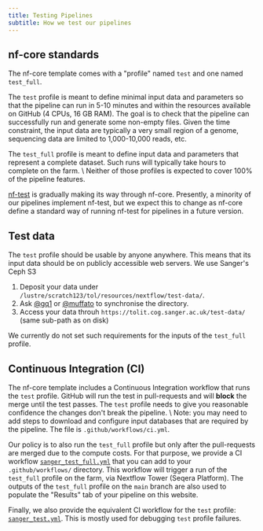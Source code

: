 ```yaml
---
title: Testing Pipelines
subtitle: How we test our pipelines
---
```


## nf-core standards

The nf-core template comes with a "profile" named `test` and one named `test_full`.

The `test` profile is meant to define minimal input data and parameters so that the pipeline can run in
5-10 minutes and within the resources available on GitHub (4 CPUs, 16 GB RAM).
The goal is to check that the pipeline can successfully run and
generate some non-empty files.
Given the time constraint, the input data are typically a very small region of a genome,
sequencing data are limited to 1,000-10,000 reads, etc.

The `test_full` profile is meant to define input data and parameters that represent
a complete dataset. Such runs will typically take hours to complete on the farm. \\
Neither of those profiles is expected to cover 100% of the pipeline features.

[nf-test](https://www.nf-test.com/) is gradually making its way through nf-core.
Presently, a minority of our pipelines implement nf-test, but we expect this to
change as nf-core define a standard way of running nf-test for pipelines in a
future version.

## Test data

The `test` profile should be usable by anyone anywhere.
This means that its input data should be on publicly accessible web servers.
We use Sanger's Ceph S3

1. Deposit your data under `/lustre/scratch123/tol/resources/nextflow/test-data/`.
2. Ask [@gq1](https://github.com/gq1) or [@muffato](https://github.com/muffato) to synchronise the directory.
3. Access your data throuh `https://tolit.cog.sanger.ac.uk/test-data/` (same sub-path as on disk)

We currently do not set such requirements for the inputs of the `test_full` profile.

## Continuous Integration (CI)

The nf-core template includes a Continuous Integration workflow that runs the `test` profile.
GitHub will run the test in pull-requests and will **block** the merge until the test
passes.
The `test` profile needs to give you reasonable confidence the changes don't
break the pipeline. \\
Note: you may need to add steps to download and configure input databases that are
required by the pipeline. The file is `.github/workflows/ci.yml`.

Our policy is to also run the `test_full` profile but only after the pull-requests are
merged due to the compute costs.
For that purpose, we provide a CI workflow [`sanger_test_full.yml`](https://github.com/sanger-tol/pipelines-website/blob/main/sanger_test_full.yml)
that you can add to your `.github/workflows/` directory.
This workflow will trigger a run of the `test_full` profile on the farm, via
Nextflow Tower (Seqera Platform).
The outputs of the `test_full` profile on the `main` branch are also
used to populate the "Results" tab of your pipeline on this website.

Finally, we also provide the equivalent CI workflow for the `test` profile:
[`sanger_test.yml`](https://github.com/sanger-tol/pipelines-website/blob/main/sanger_test.yml).
This is mostly used for debugging `test` profile failures.
